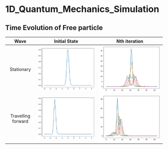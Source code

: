 # 1D_Quantum_Mechanics_Simulation
## Time Evolution of Free particle


| Wave           |  Initial State |  Nth iteration |
:-------------------------:|:-------------------------:|:-------------------------:
Stationary |  ![alt text](images/image.png) | ![alt text](images/image-1.png)
Travelling forward |  ![alt text](images/image-2.png) | ![alt text](images/image-3.png)
